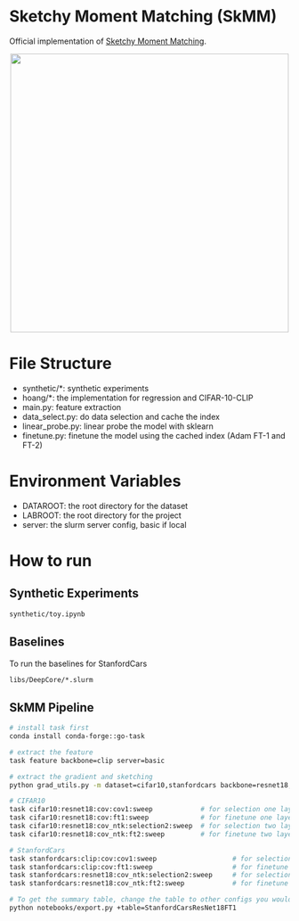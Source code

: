 # Sketchy Moment Matching (SkMM)
Official implementation of [Sketchy Moment Matching](https://arxiv.org/abs/2407.06120).
<!-- figure -->
<p align="center">
  <img src="./figures/skmm.png" width="500">
</p>

# File Structure
- synthetic/*: synthetic experiments
- hoang/*: the implementation for regression and CIFAR-10-CLIP
- main.py: feature extraction
- data_select.py: do data selection and cache the index
- linear_probe.py: linear probe the model with sklearn
- finetune.py: finetune the model using the cached index (Adam FT-1 and FT-2)

# Environment Variables
- DATAROOT: the root directory for the dataset
- LABROOT: the root directory for the project
- server: the slurm server config, basic if local

# How to run

## Synthetic Experiments
```bash
synthetic/toy.ipynb
```

## Baselines
To run the baselines for StanfordCars
```bash
libs/DeepCore/*.slurm
```

## SkMM Pipeline
```bash
# install task first
conda install conda-forge::go-task
```

```bash
# extract the feature
task feature backbone=clip server=basic

# extract the gradient and sketching
python grad_utils.py -m dataset=cifar10,stanfordcars backbone=resnet18,clip +sketching_dim=16,32,64,128,256,512 +layers=-1,-2 +use_target=random hydra/launcher=basic

# CIFAR10
task cifar10:resnet18:cov:cov1:sweep            # for selection one layer
task cifar10:resnet18:cov:ft1:sweep             # for finetune one layer
task cifar10:resnet18:cov_ntk:selection2:sweep  # for selection two layers
task cifar10:resnet18:cov_ntk:ft2:sweep         # for finetune two layers

# StanfordCars
task stanfordcars:clip:cov:cov1:sweep                   # for selection one layer
task stanfordcars:clip:cov:ft1:sweep                    # for finetune one layer
task stanfordcars:resnet18:cov_ntk:selection2:sweep     # for selection two layers
task stanfordcars:resnet18:cov_ntk:ft2:sweep            # for finetune two layers
```

```bash
# To get the summary table, change the table to other configs you would like to have
python notebooks/export.py +table=StanfordCarsResNet18FT1 
```